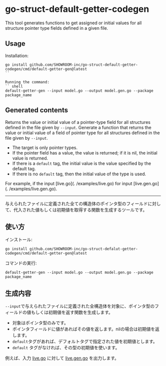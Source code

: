 # go-struct-default-getter-codegen

This tool generates functions to get assigned or initial values for all structure pointer type fields defined in a given file.

## Usage
Installation:
```shell 
go install github.com/SHOWROOM-inc/go-struct-default-getter-codegen/cmd/default-getter-gen@latest 
`` 

Running the command: 
`` shell 
default-getter-gen --input model.go --output model.gen.go --package package_name 
``` 

## Generated contents
Returns the value or initial value of a pointer-type field for all structures defined in the file given by `--input`. Generate a function that returns the value or initial value of a field of pointer type for all structures defined in the file given by `--input`.

- The target is only pointer types.
- If the pointer field has a value, the value is returned; if it is nil, the initial value is returned.
- If there is a `default` tag, the initial value is the value specified by the default tag.
- If there is no `default` tag, then the initial value of the type is used.

For example, if the input [live.go](. /examples/live.go) for input [live.gen.go](. /examples/live.gen.go).

---
与えられたファイルに定義された全ての構造体のポインタ型のフィールドに対して、代入された値もしくは初期値を取得する関数を生成するツールです。

## 使い方
インストール:
```shell
go install github.com/SHOWROOM-inc/go-struct-defalut-getter-codegen/cmd/default-getter-gen@latest
```

コマンドの実行:
```shell 
default-getter-gen --input model.go --output model.gen.go --package package_name
```

## 生成内容
`--input`で与えられたファイルに定義された全構造体を対象に、ポインタ型のフィールドの値もしくは初期値を返す関数を生成します。

- 対象はポインタ型のみです。
- ポインタフィールドに値があればその値を返します。nilの場合は初期値を返します。
- `default`タグがあれば、デフォルトタグで指定された値を初期値とします。
- `default` タグがなければ、その型の初期値を使います。

例えば、入力 [live.go](./examples/live.go) に対して [live.gen.go](./examples/live.gen.go) を出力します。
